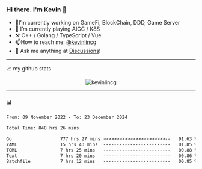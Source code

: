 ### Hi there. I'm Kevin 👋

- 🔭I’m currently working on GameFi, BlockChain, DDD, Game Server
- 🌱 I’m currently playing AIGC / K8S
-   :hammer_and_pick: C++ / Golang / TypeScript / Vue
- 📫How to reach me: [@kevinlincg](https://twitter.com/kevinlincg) 
-   :thought_balloon: Ask me anything at [Discussions](https://github.com/kevinlincg/kevinlincg/issues/new)!

---

📈 my github stats

<p align="center"> <img src="https://github-readme-stats-ouuan.vercel.app/api?username=kevinlincg&theme=dark&show_icons=true&count_private=true" alt="kevinlincg" />

---

#### :bar_chart: 

<!--START_SECTION:waka-->

```txt
From: 09 November 2022 - To: 23 December 2024

Total Time: 848 hrs 26 mins

Go                  777 hrs 27 mins >>>>>>>>>>>>>>>>>>>>>>>--   91.63 %
YAML                15 hrs 43 mins  -------------------------   01.85 %
TOML                7 hrs 25 mins   -------------------------   00.88 %
Text                7 hrs 20 mins   -------------------------   00.86 %
Batchfile           7 hrs 12 mins   -------------------------   00.85 %
```

<!--END_SECTION:waka-->
